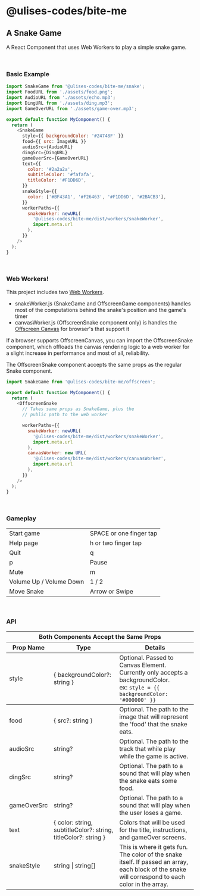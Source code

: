 # @ulises-codes/bite-me

## A Snake Game

A React Component that uses Web Workers to play a simple snake game.

<br />

### Basic Example

```js
import SnakeGame from '@ulises-codes/bite-me/snake';
import FoodURL from './assets/food.png';
import AudioURL from './assets/echo.mp3';
import DingURL from './assets/ding.mp3';
import GameOverURL from './assets/game-over.mp3';

export default function MyComponent() {
  return (
    <SnakeGame
      style={{ backgroundColor: '#24748F' }}
      food={{ src: ImageURL }}
      audioSrc={AudioURL}
      dingSrc={DingURL}
      gameOverSrc={GameOverURL}
      text={{
        color: '#2a2a2a',
        subtitleColor: '#fafafa',
        titleColor: '#F1DD6D',
      }}
      snakeStyle={{
        color: ['#BF43A1', '#F26463', '#F1DD6D', '#2BACB3'],
      }}
      workerPaths={{
        snakeWorker: newURL(
          '@ulises-codes/bite-me/dist/workers/snakeWorker',
          import.meta.url
        ),
      }}
    />
  );
}
```

<br />

### Web Workers!

This project includes two [Web Workers](https://developer.mozilla.org/en-US/docs/Web/API/Web_Workers_API/Using_web_workers).

- snakeWorker.js (SnakeGame and OffscreenGame components) handles most of the computations behind the snake's position and the game's timer
- canvasWorker.js (OffscreenSnake component only) is handles the [Offscreen Canvas](https://developer.mozilla.org/en-US/docs/Web/API/OffscreenCanvas) for browser's that support it

If a browser supports OffscreenCanvas, you can import the OffscreenSnake component, which offloads the canvas rendering logic to a web worker for a slight increase in performance and most of all, reliability.

The OffscreenSnake component accepts the same props as the regular Snake component.

```js
import SnakeGame from '@ulises-codes/bite-me/offscreen';

export default function MyComponent() {
  return (
    <OffscreenSnake
      // Takes same props as SnakeGame, plus the
      // public path to the web worker

      workerPaths={{
        snakeWorker: newURL(
          '@ulises-codes/bite-me/dist/workers/snakeWorker',
          import.meta.url
        ),
        canvasWorker: new URL(
          '@ulises-codes/bite-me/dist/workers/canvasWorker',
          import.meta.url
        ),
      }}
    />
  );
}
```

<br />

### Gameplay

<table>
  <tbody>
    <tr>
      <td>Start game</td>
      <td>SPACE or one finger tap</td>
    </tr>
    <tr>
      <td>Help page</td>
      <td>h or two finger tap</td>
    </tr>
    <tr>
      <td>Quit</td>
      <td>q</td>
    </tr>
    <tr>
      <td>p</td>
      <td>Pause</td>
    </tr>
    <tr>
      <td>Mute</td>
      <td>m</td>
    </tr>
    <tr>
      <td>Volume Up / Volume Down</td>
      <td>1 / 2</td>
    </tr>
    <tr>
      <td>Move Snake</td>
      <td>Arrow or Swipe</td>
    </tr>
  </tbody>
</table>

<br />

### API

<table>
    <thead>
        <tr>
            <th colspan="3">Both Components Accept the Same Props</th>
        </tr>
        <tr>
            <th colspan="1">Prop Name</th>
            <th colspan="1">Type</th>
            <th colspan="1">Details</th>
        </tr>
    </thead>
    <tbody>
        <tr>
            <td>style</td>
            <td>{ backgroundColor?: string }</td>
            <td>Optional. Passed to Canvas Element. Currently only accepts a backgroundColor.<br />
            ex: <code>style = {{ backgroundColor: '#000000' }}</code>
            </td>
        </tr>
 <tbody>
        <tr>
            <td>food</td>
            <td>{  src?: string  }</td>
            <td>Optional. The path to the image that will represent the 'food' that the snake eats.            
            </td>
        </tr>
        <tr>
            <td>audioSrc</td>
            <td>string?</td>
            <td>Optional. The path to the track that while play while the game is active.</td>
        </tr>
        <tr>
            <td>dingSrc</td>
            <td>string?</td>
            <td>Optional. The path to a sound that will play when the snake eats some food.</td>
        </tr>
        <tr>
            <td>gameOverSrc</td>
            <td>string?</td>
            <td>Optional. The path to a sound that will play when the user loses a game.</td>
        </tr>
        <tr>
            <td>text</td>
            <td>{ color: string, subtitleColor?: string, titleColor?: string }</td>
            <td>Colors that will be used for the title, instructions, and gameOver screens.</td>
        </tr>
        <tr>
            <td>snakeStyle</td>
            <td>string | string[]</td>
            <td>This is where it gets fun. The color of the snake itself. If passed an array, each block of the snake will correspond to each color in the array.</td>
        </tr>
    </tbody>
</table>
